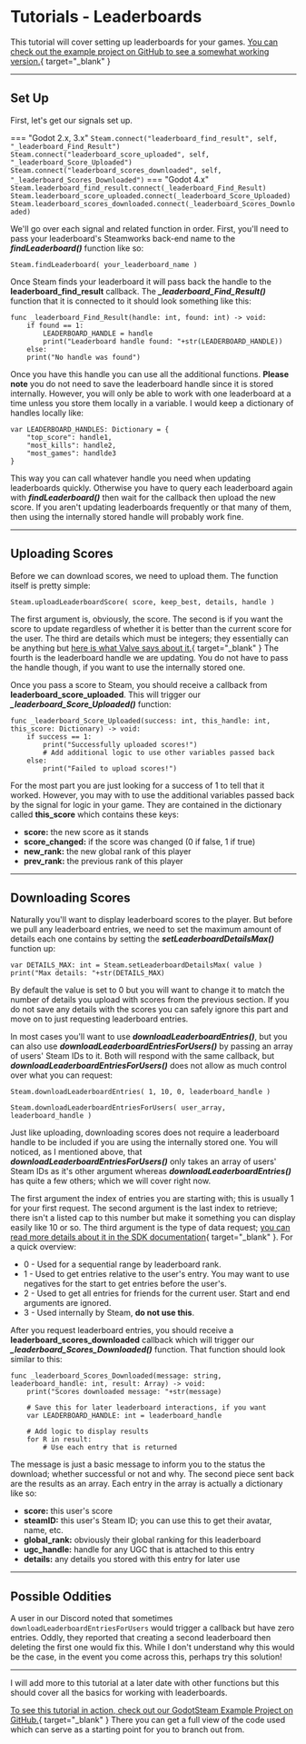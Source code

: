 # Tutorials - Leaderboards

This tutorial will cover setting up leaderboards for your games. [You can check out the example project on GitHub to see a somewhat working version.](https://github.com/CoaguCo-Industries/GodotSteam-Example-Project){ target="_blank" }

---

## Set Up

First, let's get our signals set up.

=== "Godot 2.x, 3.x"
	````
	Steam.connect("leaderboard_find_result", self, "_leaderboard_Find_Result")
	Steam.connect("leaderboard_score_uploaded", self, "_leaderboard_Score_Uploaded")
	Steam.connect("leaderboard_scores_downloaded", self, "_leaderboard_Scores_Downloaded")
	````
=== "Godot 4.x"
	````
	Steam.leaderboard_find_result.connect(_leaderboard_Find_Result)
	Steam.leaderboard_score_uploaded.connect(_leaderboard_Score_Uploaded)
	Steam.leaderboard_scores_downloaded.connect(_leaderboard_Scores_Downloaded)
	````

We'll go over each signal and related function in order. First, you'll need to pass your leaderboard's Steamworks back-end name to the ***findLeaderboard()*** function like so:

````
Steam.findLeaderboard( your_leaderboard_name )
````

Once Steam finds your leaderboard it will pass back the handle to the **leaderboard_find_result** callback. The ***_leaderboard_Find_Result()*** function that it is connected to it should look something like this:

````
func _leaderboard_Find_Result(handle: int, found: int) -> void:
	if found == 1:
		LEADERBOARD_HANDLE = handle
		print("Leaderboard handle found: "+str(LEADERBOARD_HANDLE))
	else:
	print("No handle was found")
````

Once you have this handle you can use all the additional functions. **Please note** you do not need to save the leaderboard handle since it is stored internally. However, you will only be able to work with one leaderboard at a time unless you store them locally in a variable. I would keep a dictionary of handles locally like:

````
var LEADERBOARD_HANDLES: Dictionary = {
	"top_score": handle1,
	"most_kills": handle2,
	"most_games": handlde3
}
````

This way you can call whatever handle you need when updating leaderboards quickly. Otherwise you have to query each leaderboard again with ***findLeaderboard()*** then wait for the callback then upload the new score. If you aren't updating leaderboards frequently or that many of them, then using the internally stored handle will probably work fine.

---

## Uploading Scores

Before we can download scores, we need to upload them. The function itself is pretty simple:

````
Steam.uploadLeaderboardScore( score, keep_best, details, handle )
````

The first argument is, obviously, the score. The second is if you want the score to update regardless of whether it is better than the current score for the user. The third are details which must be integers; they essentially can be anything but [here is what Valve says about it.](https://partner.steamgames.com/doc/api/ISteamUserStats#UploadLeaderboardScore){ target="_blank" }  The fourth is the leaderboard handle we are updating. You do not have to pass the handle though, if you want to use the internally stored one.


Once you pass a score to Steam, you should receive a callback from **leaderboard_score_uploaded**. This will trigger our ***_leaderboard_Score_Uploaded()*** function:

````
func _leaderboard_Score_Uploaded(success: int, this_handle: int, this_score: Dictionary) -> void:
	if success == 1:
		print("Successfully uploaded scores!")
		# Add additional logic to use other variables passed back
	else:
		print("Failed to upload scores!")
````		

For the most part you are just looking for a success of 1 to tell that it worked. However, you may with to use the additional variables passed back by the signal for logic in your game. They are contained in the dictionary called **this_score** which contains these keys:

- **score:** the new score as it stands
- **score_changed:** if the score was changed (0 if false, 1 if true)
- **new_rank:** the new global rank of this player
- **prev_rank:** the previous rank of this player
	
---

## Downloading Scores

Naturally you'll want to display leaderboard scores to the player. But before we pull any leaderboard entries, we need to set the maximum amount of details each one contains by setting the ***setLeaderboardDetailsMax()*** function up:

````
var DETAILS_MAX: int = Steam.setLeaderboardDetailsMax( value )
print("Max details: "+str(DETAILS_MAX)
````

By default the value is set to 0 but you will want to change it to match the number of details you upload with scores from the previous section. If you do not save any details with the scores you can safely ignore this part and move on to just requesting leaderboard entries.

In most cases you'll want to use ***downloadLeaderboardEntries()***, but you can also use ***downloadLeaderboardEntriesForUsers()*** by passing an array of users' Steam IDs to it. Both will respond with the same callback, but ***downloadLeaderboardEntriesForUsers()*** does not allow as much control over what you can request:

````
Steam.downloadLeaderboardEntries( 1, 10, 0, leaderboard_handle )

Steam.downloadLeaderboardEntriesForUsers( user_array, leaderboard_handle )
````

Just like uploading, downloading scores does not require a leaderboard handle to be included if you are using the internally stored one. You will noticed, as I mentioned above, that ***downloadLeaderboardEntriesForUsers()*** only takes an array of users' Steam IDs as it's other argument whereas ***downloadLeaderboardEntries()*** has quite a few others; which we will cover right now.

The first argument the index of entries you are starting with; this is usually 1 for your first request. The second argument is the last index to retrieve; there isn't a listed cap to this number but make it something you can display easily like 10 or so. The third argument is the type of data request; [you can read more details about it in the SDK documentation](https://partner.steamgames.com/doc/api/ISteamUserStats#ELeaderboardDataRequest){ target="_blank" }. For a quick overview:

- 0 - Used for a sequential range by leaderboard rank.
- 1 - Used to get entries relative to the user's entry. You may want to use negatives for the start to get entries before the user's.
- 2 - Used to get all entries for friends for the current user. Start and end arguments are ignored.
- 3 - Used internally by Steam, **do not use this**.

After you request leaderboard entries, you should receive a **leaderboard_scores_downloaded** callback which will trigger our ***_leaderboard_Scores_Downloaded()*** function. That function should look similar to this:

````
func _leaderboard_Scores_Downloaded(message: string, leaderboard_handle: int, result: Array) -> void:
	print("Scores downloaded message: "+str(message)

	# Save this for later leaderboard interactions, if you want
	var LEADERBOARD_HANDLE: int = leaderboard_handle

	# Add logic to display results
	for R in result:
		# Use each entry that is returned
````

The message is just a basic message to inform you to the status the download; whether successful or not and why. The second piece sent back are the results as an array. Each entry in the array is actually a dictionary like so:

- **score:** this user's score
- **steamID:** this user's Steam ID; you can use this to get their avatar, name, etc.
- **global_rank:** obviously their global ranking for this leaderboard
- **ugc_handle:** handle for any UGC that is attached to this entry
- **details:** any details you stored with this entry for later use

---

## Possible Oddities

A user in our Discord noted that sometimes `downloadLeaderboardEntriesForUsers` would trigger a callback but have zero entries. Oddly, they reported that creating a second leaderboard then deleting the first one would fix this.  While I don't understand why this would be the case, in the event you come across this, perhaps try this solution!

---

I will add more to this tutorial at a later date with other functions but this should cover all the basics for working with leaderboards.

[To see this tutorial in action, check out our GodotSteam Example Project on GitHub.](https://github.com/CoaguCo-Industries/GodotSteam-Example-Project){ target="_blank" } There you can get a full view of the code used which can serve as a starting point for you to branch out from.
